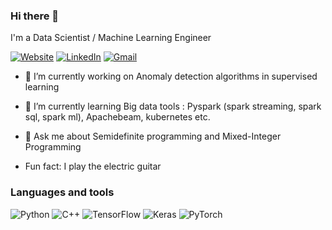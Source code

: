 
### Hi there 👋

I'm a Data Scientist / Machine Learning Engineer

[![Website](https://img.shields.io/badge/website-000000?style=for-the-badge&logo=About.me&logoColor=white)](https://edwardquarm.github.io/home/) [![LinkedIn](https://img.shields.io/badge/LinkedIn-0077B5?style=for-the-badge&logo=linkedin&logoColor=white)](https://www.linkedin.com/in/edward-quarm/) [![Gmail](https://img.shields.io/badge/Gmail-D14836?style=for-the-badge&logo=gmail&logoColor=white)](dwardarthur.quarmjnr@mavs.uta.edu)



* 🔭 I’m currently working on Anomaly detection algorithms in supervised learning

* 🌱 I’m currently learning Big data tools : Pyspark (spark streaming, spark sql, spark ml), Apachebeam, kubernetes etc. 


* 💬 Ask me about Semidefinite programming and Mixed-Integer Programming

* Fun fact: I play the electric guitar

### Languages and tools

![Python](https://img.shields.io/badge/python-3670A0?style=for-the-badge&logo=python&logoColor=ffdd54) ![C++](https://img.shields.io/badge/c++-%2300599C.svg?style=for-the-badge&logo=c%2B%2B&logoColor=white) ![TensorFlow](https://img.shields.io/badge/TensorFlow-%23FF6F00.svg?style=for-the-badge&logo=TensorFlow&logoColor=white) ![Keras](https://img.shields.io/badge/Keras-%23D00000.svg?style=for-the-badge&logo=Keras&logoColor=white) ![PyTorch](https://img.shields.io/badge/PyTorch-%23EE4C2C.svg?style=for-the-badge&logo=PyTorch&logoColor=white)
<!--
**edwardquarm/edwardquarm** is a ✨ _special_ ✨ repository because its `README.md` (this file) appears on your GitHub profile.

Here are some ideas to get you started:

*🔭 I’m currently working on ...
- 🌱 I’m currently learning ...
- 👯 I’m looking to collaborate on ...
- 🤔 I’m looking for help with ...
- 💬 Ask me about ...
- 📫 How to reach me: ...
- 😄 Pronouns: ...
- ⚡ Fun fact: ...
-->


